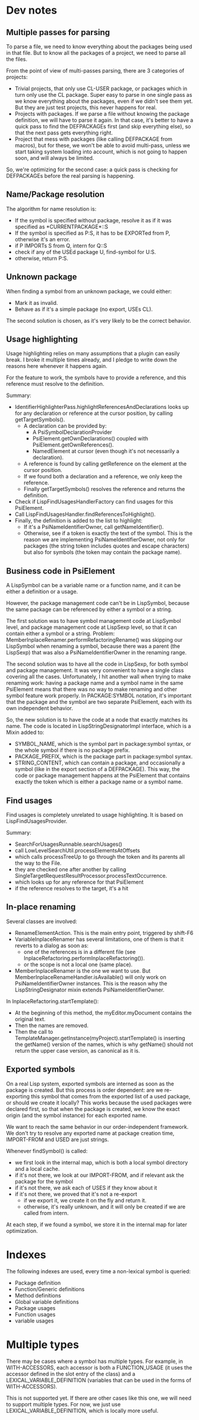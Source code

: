 # Dev notes

## Multiple passes for parsing

To parse a file, we need to know everything about the packages being used in that file. But to know all the packages
of a project, we need to parse all the files.

From the point of view of multi-passes parsing, there are 3 categories of projects:
* Trivial projects, that only use CL-USER package, or packages which in turn only use the CL package.
Super easy to parse in one single pass as we know everything about the packages, even if we didn't see them yet.
But they are just test projects, this never happens for real.
* Projects with packages. If we parse a file without knowing the package definition, we will have to parse it again.
In that case, it's better to have a quick pass to find the DEFPACKAGEs first (and skip everything else), so that the
next pass gets everything right.
* Project that mess with packages (like calling DEFPACKAGE from macros), but for these, we won't be able to avoid
multi-pass, unless we start taking system loading into account, which is not going to happen soon, and will always
be limited.

So, we're optimizing for the second case: a quick pass is checking for DEFPACKAGEs before the real parsing is happening.

## Name/Package resolution

The algorithm for name resolution is:
* If the symbol is specified without package, resolve it as if it was specified as \*CURRENTPACKAGE\*::S
* If the symbol is specified as P:S, it has to be EXPORTed from P, otherwise it's an error.
* if P IMPORTs S from Q, intern for Q::S
* check if any of the USEd package U, find-symbol for U:S.
* otherwise, return P:S.

## Unknown package

When finding a symbol from an unknown package, we could either:
* Mark it as invalid.
* Behave as if it's a simple package (no export, USEs CL).

The second solution is chosen, as it's very likely to be the correct behavior. 

## Usage highlighting

Usage highlighting relies on many assumptions that a plugin can easily break. I broke it multiple times already,
and I pledge to write down the reasons here whenever it happens again.

For the feature to work, the symbols have to provide a reference, and this reference must resolve to the
definition.

Summary:
* IdentifierHighlighterPass.highlightReferencesAndDeclarations looks up for any declaration or reference at the cursor 
position, by calling getTargetSymbols().
  * A declaration can be provided by:
    * A PsiSymbolDeclarationProvider
    * PsiElement.getOwnDeclarations() coupled with PsiElement.getOwnReferences().
    * NamedElement at cursor (even though it's not necessarily a declaration).
  * A reference is found by calling getReference on the element at the cursor position.
  * If we found both a declaration and a reference, we only keep the reference.
  * Finally getTargetSymbols() resolves the reference and returns the definition.
* Check if LispFindUsagesHandlerFactory can find usages for this PsiElement.
* Call LispFindUsagesHandler.findReferencesToHighlight().
* Finally, the definition is added to the list to highlight:
  * If it's a PsiNameIdentifierOwner, call getNameIdentifier().
  * Otherwise, see if a token is exactly the text of the symbol. This is the reason we are implementing
PsiNameIdentifierOwner, not only for packages (the string token includes quotes and escape characters) but also
for symbols (the token may contain the package name).

## Business code in PsiElement

A LispSymbol can be a variable name or a function name, and it can be either a definition or a usage.

However, the package management code can't be in LispSymbol, because the same package can be referenced
by either a symbol or a string.

The first solution was to have symbol management code at LispSymbol level, and package management code at LispSexp level,
so that it can contain either a symbol or a string.
Problem: MemberInplaceRenamer.performRefactoringRename() was skipping our LispSymbol when renaming a symbol, because
there was a parent (the LispSexp) that was also a PsiNameIdentifierOwner in the renaming range.

The second solution was to have all the code in LispSexp, for both symbol and package management. It was very convenient
to have a single class covering all the cases. Unfortunately, I hit another wall when trying to make renaming work:
having a package name and a symbol name in the same PsiElement means that there was no way to make renaming
and other symbol feature work properly. In PACKAGE:SYMBOL notation, it's important that the package and the symbol
are two separate PsiElement, each with its own independent behavior.

So, the new solution is to have the code at a node that exactly matches its name. The code is located in
LispStringDesignatorImpl interface, which is a Mixin added to:
* SYMBOL_NAME, which is the symbol part in package:symbol syntax, or the whole symbol if there is no package prefix.
* PACKAGE_PREFIX, which is the package part in package:symbol syntax.
* STRING_CONTENT, which can contain a package, and occasionally a symbol (like in the export section of a DEFPACKAGE).
This way, the code or package management happens at the PsiElement that contains exactly the token
which is either a package name or a symbol name.

## Find usages

Find usages is completely unrelated to usage highlighting. It is based on LispFindUsagesProvider.

Summary:
* SearchForUsagesRunnable.searchUsages()
* call LowLevelSearchUtil.processElementsAtOffsets
* which calls processTreeUp to go through the token and its parents all the way to the File.
* they are checked one after another by calling SingleTargetRequestResultProcessor.processTextOccurrence.
* which looks up for any reference for that PsiElement
* if the reference resolves to the target, it's a hit

## In-place renaming

Several classes are involved:
* RenameElementAction. This is the main entry point, triggered by shift-F6
* VariableInplaceRenamer has several limitations, one of them is that it reverts to a dialog as soon as:
  * one of the references is in a different file (see InplaceRefactoring.performInplaceRefactoring()).
  * or the scope is not a local one (same place).
* MemberInplaceRenamer is the one we want to use. But MemberInplaceRenameHandler.isAvailable() will only work on
  PsiNameIdentifierOwner instances. This is the reason why the LispStringDesignator mixin extends
  PsiNameIdentifierOwner.

In InplaceRefactoring.startTemplate():
* At the beginning of this method, the myEditor.myDocument contains the original text.
* Then the names are removed.
* Then the call to TemplateManager.getInstance(myProject).startTemplate() is inserting the getName() version of the
names, which is why getName() should not return the upper case version, as canonical as it is.

## Exported symbols

On a real Lisp system, exported symbols are interned as soon as the package is created. But this process
is order dependent: are we re-exporting this symbol that comes from the exported list of a used package,
or should we create it locally? This works because the used packages were declared first, so that when
the package is created, we know the exact origin (and the symbol instance) for each exported name.

We want to reach the same behavior in our order-independent framework. We don't try to resolve any exported
name at package creation time, IMPORT-FROM and USED are just strings.

Whenever findSymbol() is called:
* we first look in the internal map, which is both a local symbol directory and a local cache.
* if it's not there, we look at our IMPORT-FROM, and if relevant ask the package for the symbol
* if it's not there, we ask each of USES if they know about it
* if it's not there, we proved that it's not a re-export
  * if we export it, we create it on the fly and return it.
  * otherwise, it's really unknown, and it will only be created if we are called from intern.

At each step, if we found a symbol, we store it in the internal map for later optimization.

# Indexes

The following indexes are used, every time a non-lexical symbol is queried:
* Package definition
* Function/Generic definitions
* Method definitions
* Global variable definitions
* Package usages
* Function usages
* variable usages

# Multiple types

There may be cases where a symbol has multiple types. For example, in WITH-ACCESSORS, each accessor is both
a FUNCTION_USAGE (it uses the accessor defined in the slot entry of the class) and a LEXICAL_VARIABLE_DEFINITION
(variables that can be used in the forms of WITH-ACCESSORS).

This is not supported yet. If there are other cases like this one, we will need to support multiple types.
For now, we just use LEXICAL_VARIABLE_DEFINITION, which is locally more useful.
